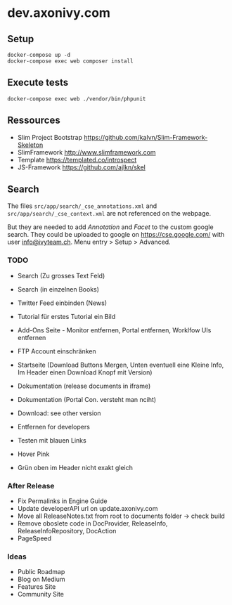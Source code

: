# dev.axonivy.com

## Setup
	docker-compose up -d
	docker-compose exec web composer install

## Execute tests
	docker-compose exec web ./vendor/bin/phpunit

## Ressources
* Slim Project Bootstrap <https://github.com/kalvn/Slim-Framework-Skeleton>
* SlimFramework <http://www.slimframework.com>
* Template <https://templated.co/introspect>
* JS-Framework <https://github.com/ajlkn/skel>

## Search
The files `src/app/search/_cse_annotations.xml` and `src/app/search/_cse_context.xml` are not referenced on the webpage.

But they are needed to add _Annotation_ and _Facet_  to the custom google search.
They could be uploaded to google on <https://cse.google.com/> with user info@ivyteam.ch.
Menu entry > Setup > Advanced.

### TODO
* Search (Zu grosses Text Feld)
* Search (in einzelnen Books)

* Twitter Feed einbinden (News)

* Tutorial für erstes Tutorial ein Bild

* Add-Ons Seite - Monitor entfernen, Portal entfernen, Worklfow UIs entfernen

* FTP Account einschränken

* Startseite (Download Buttons Mergen, Unten eventuell eine Kleine Info, Im Header einen Download Knopf mit Version)

* Dokumentation (release documents in iframe)
* Dokumentation (Portal Con. versteht man nciht)

* Download: see other version

* Entfernen for developers

* Testen mit blauen Links
* Hover Pink
* Grün oben im Header nicht exakt gleich

### After Release
* Fix Permalinks in Engine Guide
* Update developerAPI url on update.axonivy.com
* Move all ReleaseNotes.txt from root to documents folder -> check build
* Remove oboslete code in DocProvider, ReleaseInfo, ReleaseInfoRepository, DocAction
* PageSpeed

### Ideas
* Public Roadmap
* Blog on Medium
* Features Site
* Community Site
